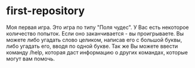# first-repository
Моя первая игра. 
Это игра по типу "Поля чудес". У Вас есть некоторое количество попыток. Если оно заканчивается - вы проигрываете.
Вы можете либо угадать слово целиком, написав его с большой буквы, либо угадать его, вводя по одной букве.
Так же Вы можете ввести команду /help, которая даст информацию о других командах, которые могут вам помочь.
